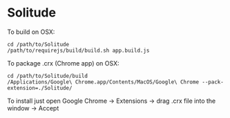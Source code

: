 Solitude
===

To build on OSX:

	cd /path/to/Solitude
	/path/to/requirejs/build/build.sh app.build.js

To package .crx (Chrome app) on OSX:

	cd /path/to/Solitude/build
	/Applications/Google\ Chrome.app/Contents/MacOS/Google\ Chrome --pack-extension=./Solitude/
	
To install just open Google Chrome -> Extensions -> drag .crx file into the window -> Accept

